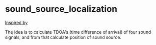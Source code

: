 # sound_source_localization

[Inspired by](http://ruralhacker.blogspot.lt/p/micloc.html)

The idea is to calculate TDOA's (time difference of arrival) of four sound signals, and from that calculate position
of sound source.





